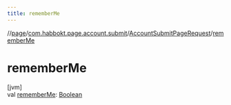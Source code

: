 ```yaml
---
title: rememberMe
---
```

//[page](../../../index.html)/[com.habbokt.page.account.submit](../index.html)/[AccountSubmitPageRequest](index.html)/[rememberMe](remember-me.html)



# rememberMe



[jvm]\
val [rememberMe](remember-me.html): [Boolean](https://kotlinlang.org/api/latest/jvm/stdlib/kotlin/-boolean/index.html)




